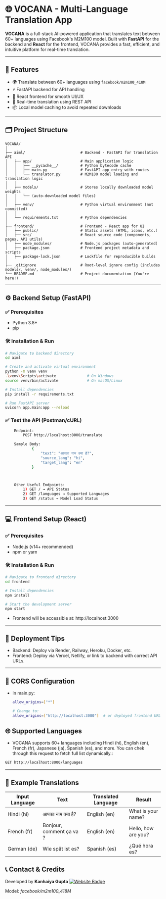 # 🌐 VOCANA - Multi-Language Translation App

**VOCANA** is a full-stack AI-powered application that translates text between 60+ languages using Facebook's M2M100 model. Built with **FastAPI** for the backend and **React** for the frontend, VOCANA provides a fast, efficient, and intuitive platform for real-time translation.

---

## 🧠 Features

- 🌍 Translate between 60+ languages using `facebook/m2m100_418M`
- ⚡ FastAPI backend for API handling
- 🎨 React frontend for smooth UI/UX
- 🔄 Real-time translation using REST API
- 📦 Local model caching to avoid repeated downloads

---

## 🗂️ Project Structure

```
VOCANA/
│
├── aiml/                         # Backend - FastAPI for translation API
│   ├── app/                      # Main application logic
│   │   ├── __pycache__/          # Python bytecode cache
│   │   ├── main.py               # FastAPI app entry with routes
│   │   └── translator.py         # M2M100 model loading and translation logic
│   │
│   ├── models/                   # Stores locally downloaded model weights
│   │   └── (auto-downloaded model files)
│   │
│   ├── venv/                     # Python virtual environment (not committed)
│   │
│   └── requirements.txt          # Python dependencies
│
├── frontend/                     # Frontend - React app for UI
│   ├── public/                   # Static assets (HTML, icons, etc.)
│   ├── src/                      # React source code (components, pages, API utils)
│   ├── node_modules/             # Node.js packages (auto-generated)
│   ├── package.json              # Frontend project metadata and scripts
│   ├── package-lock.json         # Lockfile for reproducible builds
│
├── .gitignore                    # Root-level ignore config (includes models/, venv/, node_modules/)
└── README.md                     # Project documentation (You're here!)

```


---

## ⚙️ Backend Setup (FastAPI)

### ✅ Prerequisites

- Python 3.8+
- pip

### 🛠️ Installation & Run

```bash
# Navigate to backend directory
cd aiml

# Create and activate virtual environment
python -m venv venv
.\venv\Scripts\activate              # On Windows
source venv/bin/activate             # On macOS/Linux

# Install dependencies
pip install -r requirements.txt

# Run FastAPI server
uvicorn app.main:app --reload
```
### ✅ Test the API (Postman/cURL)
```bash
    Endpoint:
        POST http://localhost:8000/translate

    Sample Body:
            {
                "text": "आपका नाम क्या है?",
                "source_lang": "hi",
                "target_lang": "en"
            }



    Other Useful Endpoints:
        1) GET / → API Status
        2) GET /languages → Supported Languages
        3) GET /status → Model Load Status

```
---
## 💻 Frontend Setup (React)
### ✅ Prerequisites

- Node.js (v14+ recommended)
- npm or yarn

### 🛠️ Installation & Run

```bash
# Navigate to frontend directory
cd frontend

# Install dependencies
npm install

# Start the development server
npm start
```

- Frontend will be accessible at:
        http://localhost:3000

---

## 🚀 Deployment Tips
- Backend: Deploy via Render, Railway, Heroku, Docker, etc.
- Frontend: Deploy via Vercel, Netlify, or link to backend with correct API URLs.

---

## 🧩 CORS Configuration
- In main.py:
    ```bash
    allow_origins=["*"]
    
    # Change to:
    allow_origins=["http://localhost:3000"]  # or deployed frontend URL for security```


## 🌐 Supported Languages

- VOCANA supports 60+ languages including Hindi (hi), English (en), French (fr), Japanese (ja), Spanish (es), and more. You can chek through this request to fetch full list dynamically.:

```bash
GET http://localhost:8000/languages
```

---

## 🧪 Example Translations

| Input Language | Text                     | Translated Language | Result              |
| -------------- | ------------------------ | ------------------- | ------------------- |
| Hindi (hi)     | आपका नाम क्या है?        | English (en)        | What is your name?  |
| French (fr)    | Bonjour, comment ça va ? | English (en)        | Hello, how are you? |
| German (de)    | Wie spät ist es?         | Spanish (es)        | ¿Qué hora es?       |


## 📞 Contact & Credits
 
Developed by **Kanhaiya Gupta** 
[![Website Badge](https://img.shields.io/badge/Visit-Portfolio-blue)](http://officialkanha.epizy.com/)

Model: *facebook/m2m100_418M*


